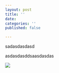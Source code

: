 ```yaml
---
layout: post
title: ''
date: 
categories: ''
published: false

---
```

sadasdasdasd

asdasdasddsaasdasdas

![](/uploads/img_7798.png)